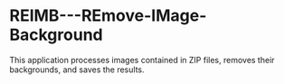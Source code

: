 # REIMB---REmove-IMage-Background
This application processes images contained in ZIP files, removes their backgrounds, and saves the results. 
